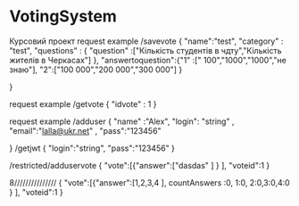 # VotingSystem
Курсовий проект
request example  /savevote
 {  "name":"test",
    "category" : "test",
    "questions" : {
    	"question" :["Кількість студентів в чдту","Кількість жителів в Черкасах"]
  	},
    "answertoquestion":{"1" :[" 100","1000","1000","не знаю"], "2":["100 000","200 000","300 000"]
     }


 }

 request example /getvote
 { "idvote" : 1 }

request example  /adduser
{
 "name" :"Alex",
 "login":  "string" ,
 "email":"lalla@ukr.net" ,
 "pass":"123456"

 }
/getjwt
{
    "login":"string",
 	 "pass":"123456"
}

/restricted/adduservote
{
"vote":[{"answer":["dasdas" ] } ],
"voteid":1
}


8///////////////
{
"vote":[{"answer":[1,2,3,4 ], countAnswers :0, 1:0, 2:0,3:0,4:0 } ],
"voteid":1
}

